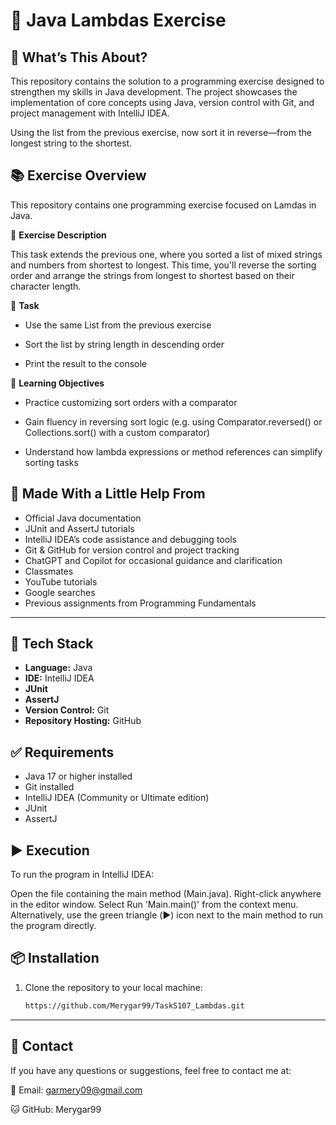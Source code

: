 # 🚀 Java Lambdas Exercise

## 🧩 What’s This About?
This repository contains the solution to a programming exercise designed to strengthen my skills in Java development. The project showcases the implementation of core concepts using Java, version control with Git, and project management with IntelliJ IDEA.

Using the list from the previous exercise, now sort it in reverse—from the longest string to the shortest.

## 📚 Exercise Overview
This repository contains one programming exercise focused on Lamdas in Java.

📘 **Exercise Description**

This task extends the previous one, where you sorted a list of mixed strings and numbers from shortest to longest. This time, you'll reverse the sorting order and arrange the strings from longest to shortest based on their character length.

🧠 **Task**

- Use the same List<String> from the previous exercise

- Sort the list by string length in descending order

- Print the result to the console

🧪 **Learning Objectives**

- Practice customizing sort orders with a comparator

- Gain fluency in reversing sort logic (e.g. using Comparator.reversed() or Collections.sort() with a custom comparator)

- Understand how lambda expressions or method references can simplify sorting tasks

## 🙌 Made With a Little Help From
- Official Java documentation
- JUnit and AssertJ tutorials
- IntelliJ IDEA’s code assistance and debugging tools
- Git & GitHub for version control and project tracking
- ChatGPT and Copilot for occasional guidance and clarification
- Classmates
- YouTube tutorials
- Google searches
- Previous assignments from Programming Fundamentals

---

## 🔧 Tech Stack
- **Language:** Java
- **IDE:** IntelliJ IDEA
- **JUnit**
- **AssertJ**
- **Version Control:** Git
- **Repository Hosting:** GitHub

## ✅ Requirements
- Java 17 or higher installed
- Git installed
- IntelliJ IDEA (Community or Ultimate edition)
- JUnit
- AssertJ

## ▶️ Execution

To run the program in IntelliJ IDEA:

Open the file containing the main method (Main.java). Right-click anywhere in the editor window. Select Run 'Main.main()' from the context menu. Alternatively, use the green triangle (▶️) icon next to the main method to run the program directly.

## 📦 Installation
1. Clone the repository to your local machine:
   ```bash
   https://github.com/Merygar99/TaskS107_Lambdas.git

---

## 📧 Contact
If you have any questions or suggestions, feel free to contact me at:

📧 Email: garmery09@gmail.com

🐱 GitHub: Merygar99
   
